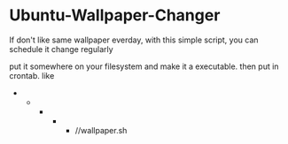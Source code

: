 Ubuntu-Wallpaper-Changer
========================

If don't like same wallpaper everday, with this simple script, you can schedule it change regularly

put it somewhere on your filesystem and make it a executable. then put in crontab. like

* * * * * /<script-path>/wallpaper.sh
